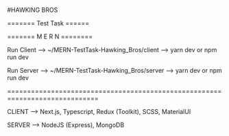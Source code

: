 #HAWKING BROS

======= Test Task ======

======= M E R N ========

Run Client --> ~/MERN-TestTask-Hawking_Bros/client --> yarn dev or npm run dev

Run Server --> ~/MERN-TestTask-Hawking_Bros/server --> yarn dev or npm run dev


=============================================================================

CLIENT -->  Next.js, Typescript, Redux (Toolkit), SCSS, MaterialUI

SERVER --> NodeJS (Express), MongoDB
